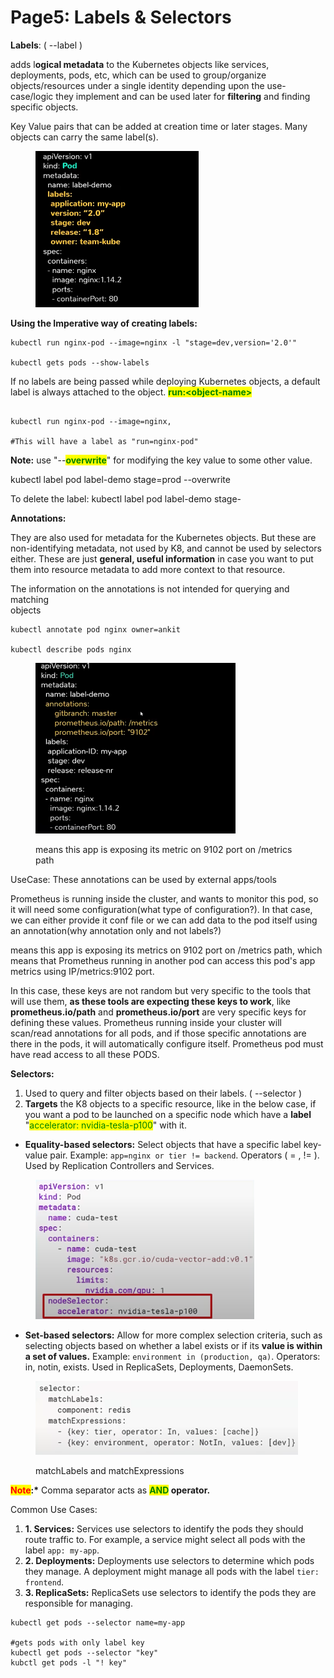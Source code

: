 # Page5: Labels & Selectors

**Labels**: ( --label )

adds l**ogical metadata** to the Kubernetes objects like services, deployments, pods, etc, which can be used to group/organize objects/resources under a single identity depending upon the use-case/logic they implement and can be used later for **filtering** and finding specific objects.

Key Value pairs that can be added at creation time or later stages. Many objects can carry the same label(s).

<figure><img src=".gitbook/assets/image.png" alt="" width="261"><figcaption></figcaption></figure>

**Using the Imperative way of creating labels:**

```
kubectl run nginx-pod --image=nginx -l "stage=dev,version='2.0'"

kubectl gets pods --show-labels
```

If no labels are being passed while deploying Kubernetes objects, a default label is always attached to the object. <mark style="color:green;">**run:\<object-name>**</mark>

```

kubectl run nginx-pod --image=nginx,

#This will have a label as "run=nginx-pod"

```

**Note:** use "--<mark style="color:green;">**overwrite**</mark>" for modifying the key value to some other value.

kubectl label pod label-demo  stage=prod --overwrite

To delete the label: kubectl label pod label-demo  stage-



**Annotations:**

They are also used for metadata for the Kubernetes objects. But these are non-identifying metadata, not used by K8, and cannot be used by selectors either. These are just **general, useful information** in case you want to put them into resource metadata to add more context to that resource.

The information on the annotations is not intended for querying and matching\
objects

```
kubectl annotate pod nginx owner=ankit

kubectl describe pods nginx
```

<figure><img src=".gitbook/assets/image (16).png" alt="" width="320"><figcaption><p>means this app is exposing its metric on 9102 port on /metrics path</p></figcaption></figure>

UseCase: These annotations can be used by external apps/tools

Prometheus is running inside the cluster, and wants to monitor this pod, so it will need some configuration(what type of configuration?). In that case, we can either provide it conf file or we can add data to the pod itself using an annotation(why annotation only and not labels?)

means this app is exposing its metrics on 9102 port on /metrics path, which means that Prometheus running in another pod can access this pod's app metrics using IP/metrics:9102 port.

In this case, these keys are not random but very specific to the tools that will use them, **as these tools are expecting these keys to work**, like **prometheus.io/path** and **prometheus.io/port** are very specific keys for defining these values. Prometheus running inside your cluster will scan/read annotations for all pods, and if those specific annotations are there in the pods, it will automatically configure itself. Prometheus pod must have read access to all these PODS.



**Selectors:** &#x20;

1. Used to query and filter objects based on their labels. ( --selector )
2. **Targets** the K8 objects to a specific resource, like in the below case, if you want a pod to be launched on a specific node  which have a **label** "<mark style="color:green;">accelerator: nvidia-tesla-p100</mark>" with it.



* **Equality-based selectors:** Select objects that have a specific label key-value pair. Example: `app=nginx or tier != backend`. Operators ( = , !=   ). Used by Replication Controllers and Services.

<figure><img src=".gitbook/assets/image (9).png" alt="" width="350"><figcaption></figcaption></figure>



* **Set-based selectors:** Allow for more complex selection criteria, such as selecting objects based on whether a label exists or if its **value is within a set of values.**                                                           Example: `environment in (production, qa)`.  Operators: in, notin, exists. Used in ReplicaSets, Deployments, DaemonSets.

<figure><img src=".gitbook/assets/image (10).png" alt="" width="420"><figcaption><p>matchLabels and matchExpressions</p></figcaption></figure>

<mark style="color:red;">**Note**</mark>**:\*** Comma separator acts as <mark style="color:green;">**AND**</mark>**&#x20;operator.**

Common Use Cases:

1. **1. Services:** Services use selectors to identify the pods they should route traffic to. For example, a service might select all pods with the label `app: my-app`.
2. **2. Deployments:** Deployments use selectors to determine which pods they manage. A deployment might manage all pods with the label `tier: frontend`.
3. **3. ReplicaSets:** ReplicaSets use selectors to identify the pods they are responsible for managing.

```
kubectl get pods --selector name=my-app

#gets pods with only label key
kubectl get pods --selector "key"
kubctl get pods -l "! key"
```
